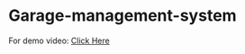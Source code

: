 # Garage-management-system
For demo video:
[Click Here](https://drive.google.com/file/d/1IWKh18qjlZjz2GzqcEZcD91Wii9qIFG_/view?usp=drivesdk)
